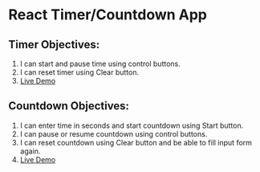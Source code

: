 # React Timer/Countdown App

## Timer Objectives:
1. I can start and pause time using control buttons.
2. I can reset timer using Clear button.
3. [Live Demo](http://timer-reactjs.herokuapp.com/)

## Countdown Objectives:
1. I can enter time in seconds and start countdown using Start button.
2. I can pause or resume countdown using control buttons.
3. I can reset countdown using Clear button and be able to fill input form again.
4. [Live Demo](http://timer-reactjs.herokuapp.com/#/countdown)
